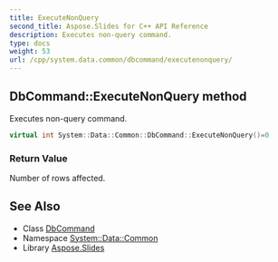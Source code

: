 ```yaml
---
title: ExecuteNonQuery
second_title: Aspose.Slides for C++ API Reference
description: Executes non-query command.
type: docs
weight: 53
url: /cpp/system.data.common/dbcommand/executenonquery/
---
```

## DbCommand::ExecuteNonQuery method


Executes non-query command.

```cpp
virtual int System::Data::Common::DbCommand::ExecuteNonQuery()=0
```


### Return Value

Number of rows affected.

## See Also

* Class [DbCommand](../)
* Namespace [System::Data::Common](../../)
* Library [Aspose.Slides](../../../)
